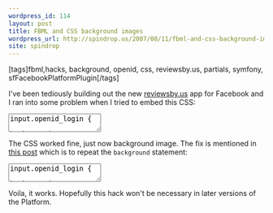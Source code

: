 ```yaml
---
wordpress_id: 114
layout: post
title: FBML and CSS background images
wordpress_url: http://spindrop.us/2007/08/11/fbml-and-css-background-images/
site: spindrop
---
```

[tags]fbml,hacks, background, openid, css, reviewsby.us, partials, symfony, sfFacebookPlatformPlugin[/tags]

[fbdev]: http://www.facebook.com/topic.php?uid=2205007948&topic=5140&post=50818&pwstdfy=0434dec4ce75745f05b7396611234b7c#post50818
[rbu]: http://reviewsby.us/
[symfony]: http://symfony-project.com/

I've been tediously building out the new [reviewsby.us][rbu] app for Facebook and I ran into some problem when I tried to embed this CSS:

<div><textarea name="code" class="css">
input.openid_login {
            background: url("http://openid.net/login-bg.gif") no-repeat #fff;
   background-position: 0 50%;
          padding-left: 18px;
}
</textarea></div>

The CSS worked fine, just now background image.  The fix is mentioned in [this post][fbdev] which is to repeat the `background` statement:


<div><textarea name="code" class="css">
input.openid_login {
            background: url("http://openid.net/login-bg.gif") no-repeat #fff;
            background: url("http://openid.net/login-bg.gif") no-repeat #fff;
   background-position: 0 50%;
          padding-left: 18px;
}
</textarea></div>

Voila, it works.  Hopefully this hack won't be necessary in later versions of the Platform.
